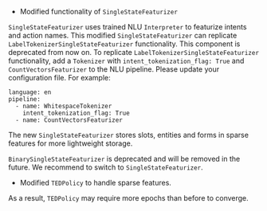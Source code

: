 * Modified functionality of `SingleStateFeaturizer` 

`SingleStateFeaturizer` uses trained NLU `Interpreter` to featurize intents and action names. This modified `SingleStateFeaturizer` can replicate `LabelTokenizerSingleStateFeaturizer` functionality. This component is deprecated from now on. 
To replicate `LabelTokenizerSingleStateFeaturizer` functionality, add a `Tokenizer`  with `intent_tokenization_flag: True` and `CountVectorsFeaturizer` to the NLU pipeline. Please update your configuration file.
For example:
```
language: en
pipeline:
  - name: WhitespaceTokenizer
    intent_tokenization_flag: True
  - name: CountVectorsFeaturizer
``` 

The new `SingleStateFeaturizer` stores slots, entities and forms in sparse features for more lightweight storage. 

`BinarySingleStateFeaturizer` is deprecated and will be removed in the future. We recommend to switch to `SingleStateFeaturizer`.

* Modified `TEDPolicy` to handle sparse features.

As a result, `TEDPolicy` may require more epochs than before to converge. 
